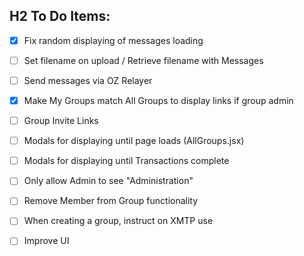 ## H2 To Do Items:
- [x] Fix random displaying of messages loading
- [ ] Set filename on upload / Retrieve filename with Messages
- [ ] Send messages via OZ Relayer
- [x] Make My Groups match All Groups to display links if group admin
- [ ] Group Invite Links
- [ ] Modals for displaying until page loads (AllGroups.jsx)
- [ ] Modals for displaying until Transactions complete
- [ ] Only allow Admin to see "Administration"
- [ ] Remove Member from Group functionality
- [ ] When creating a group, instruct on XMTP use
- [ ] Improve UI
  